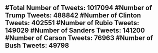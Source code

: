 #Total Number of Tweets: 1017094 
#Number of Trump Tweets: 488842
#Number of Clinton Tweets: 402551
#Number of Rubio Tweets: 149029
#Number of Sanders Tweets: 141200
#Number of Carson Tweets: 76963
#Number of Bush Tweets: 49798
---
